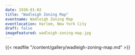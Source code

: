 ```yaml
---
date: 1930-01-02
title: "Wadleigh Zoning Map"
eventname: Wadleigh Zoning Map
eventlocation: Harlem, New York City
draft: false
imageFeatured: wadleigh-zoning-map.jpg
---
```


{{< readfile "/content/gallery/wadleigh-zoning-map.md" >}}
